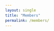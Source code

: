 ```yaml
---
layout: single
title: "Members"
permalink: /members/
---
```


<html>
<head>
    <style>
        .section-header {
            width: 100%;
            padding: 1rem;
            margin: 2rem 0 1rem 0;
            background-color: #f0f0f0;
            border-left: 4px solid #1e88e5;
            font-size: 1.5rem;
            font-weight: bold;
        }

        .members-grid {
            display: grid;
            grid-template-columns: minmax(800px, 1fr);
            gap: 2rem;
            padding: 1rem;
            max-width: 1200px;
            margin: 0 auto;
        }

        .member-card {
            display: grid;
            grid-template-columns: 200px 1fr;
            border: 1px solid #e0e0e0;
            border-radius: 8px;
            overflow: hidden;
            box-shadow: 0 2px 4px rgba(0,0,0,0.1);
            transition: transform 0.2s;
            background-color: #ffffff;
            align-items: center;
        }

        .member-card:hover {
            transform: translateY(-5px);
        }

        .member-photo {
            padding: 1rem;
            display: flex;
            align-items: center;
            justify-content: center;
            height: 100%;
        }

        .member-photo img {
            width: 100%;
            height: auto;
            max-height: 240px;
            object-fit: contain;
            border-radius: 4px;
        }

        .member-info {
            padding: 1.5rem;
            display: flex;
            flex-direction: column;
            gap: 0.5rem;
        }

        .member-info h2 {
            font-size: 1.2rem;
            margin: 0;
            color: #333;
        }

        .member-info p {
            margin: 0;
            color: #666;
        }

        .member-info a {
            color: #1e88e5;
            text-decoration: none;
        }

        .member-info a:hover {
            text-decoration: underline;
        }

        @media (max-width: 800px) {
            .members-grid {
                grid-template-columns: 1fr;
                padding: 0.5rem;
            }
            
            .member-card {
                grid-template-columns: 1fr;
            }
            
            .member-photo {
                max-width: 200px;
                margin: 0 auto;
            }
        }
    </style>
</head>
<body>
    <div class="section-header">Assistant Professor</div>
    <div class="members-grid">
        <div class="member-card">
            <div class="member-photo">
                <img src="../images/LIU.png" alt="LIU Cheng">
            </div>
            <div class="member-info">
                <h2>Prof. LIU Cheng (Assistant Professor, 2022.10-present)</h2>
                <p><strong>Ph.D:</strong> Stanford University </p>
                <p><strong>Msc:</strong> Stanford University </p>
                <p><strong>B.E:</strong> Nanjing University of Aeronautics and Astronautics</p>
                <p><strong>Email:</strong> cliu647@cityu.edu.hk</p>
                <p><strong>Personal website:</strong> <a href="https://www.cityu.edu.hk/stfprofile/ChengLiu.htm" target="_blank">https://www.cityu.edu.hk/stfprofile/ChengLiu.htm/</a></p>
            </div>
        </div>
    </div>

    <div class="section-header">Postdoctoral Fellows</div>
    <div class="members-grid">
        <div class="member-card">
            <div class="member-photo">
                <img src="../images/LSF.png" alt="LI Shufei">
            </div>
            <div class="member-info">
                <h2>Dr. LI Shufei (Postdoctoral Fellow, 2025.01-present)</h2>
                <p><strong>Ph.D:</strong> The Hong Kong Polytechnic University </p>
                <p><strong>Email:</strong> shufei.li@outlook.com </p>
            </div>
        </div>

        <div class="member-card">
            <div class="member-photo">
                <img src="../images/shiyan.jpg" alt="SHI Yan">
            </div>
            <div class="member-info">
                <h2>Dr. SHI Yan (Postdoctoral Fellow, 2025.02-present)</h2>
                <p><strong>B.E:</strong> Northwestern Polytechnical University </p>
                <p><strong>Ph.D:</strong> Northwestern Polytechnical University </p>
                <p><strong>Email:</strong> yshi58@cityu.edu.hk </p>
            </div>
        </div>
    </div>

    <div class="section-header">PhD Students</div>
    <div class="members-grid">
        <div class="member-card">
            <div class="member-photo">
                <img src="../images/yc1.png" alt="ZHANG Yingchao">
            </div>
            <div class="member-info">
                <h2>ZHANG Yingchao (PhD student, 2023.09-present)</h2>
                <p><strong>B.E:</strong> Shandong University</p>
                <p><strong>M.E:</strong> Shandong University</p>
                <p><strong>Email:</strong> yingchao.zhang@my.cityu.edu.hk</p>
                <p><strong>Tel:</strong> +852-56396211</p>
                <p><strong>Personal website:</strong> <a href="https://yingchaoao.github.io/" target="_blank">https://yingchaoao.github.io/</a></p>
            </div>
        </div>
        <div class="member-card">
            <div class="member-photo">
                <img src="../images/xuebing.png" alt="XU Xuebing">
            </div>
            <div class="member-info">
                <h2>XU Xuebing (PhD student, 2024.01-present)</h2>
                <p><strong>B.E:</strong> Huazhong University of Science and Technology</p>
                <p><strong>M.E:</strong> Huazhong University of Science and Technology</p>
                <p><strong>Email:</strong> xuebinxu-c@my.cityu.edu.hk </p>
            </div>
        </div>
        <div class="member-card">
            <div class="member-photo">
                <img src="../images/cy.png" alt="CHEN Yan">
            </div>
            <div class="member-info">
                <h2>CHEN Yan (PhD student, 2024.09-present)</h2>
                <p><strong>B.E:</strong> National University of Defense Technology</p>
                <p><strong>Msc:</strong> City University of Hong Kong</p>
                <p><strong>Email:</strong> ychen935-c@my.cityu.edu.hk</p>
                <p><strong>Tel:</strong> +852-69112315</p>
            </div>
        </div>
    </div>
</body>
</html>


